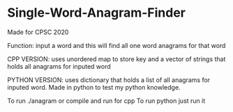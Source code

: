 # Single-Word-Anagram-Finder
Made for CPSC 2020

Function: input a word and this will find all one word anagrams for that word

CPP VERSION: uses unordered map to store key and a vector of strings that holds all anagrams for inputed word

PYTHON VERSION: uses dictionary that holds a list of all anagrams for inputed word. Made in python to test my python knowledge.

To run ./anagram or compile and run for cpp
To run python just run it
